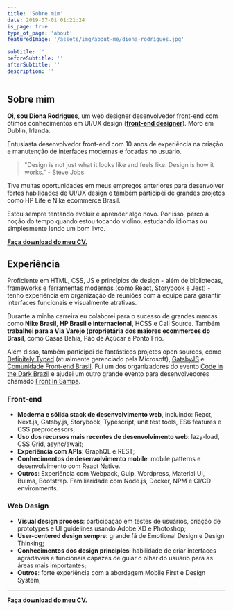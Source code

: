 ```yaml
---
title: 'Sobre mim'
date: 2019-07-01 01:21:24
is_page: true
type_of_page: 'about'
featuredImage: '/assets/img/about-me/diona-rodrigues.jpg'

subtitle: ''
beforeSubtitle: ''
afterSubtitle: ''
description: ''
---
```


## Sobre mim

<p class="text-hilight"><strong>Oi, sou Diona Rodrigues</strong>, um <span class='text-line'>web designer</span> desenvolvedor front-end com ótimos conhecimentos em UI/UX design (<a href='/pt/blog/que-tipo-de-desenvolvedor-frontend-eu-sou'><strong>front-end designer</strong></a>). Moro em Dublin, Irlanda.</p>

Entusiasta desenvolvedor front-end com 10 anos de experiência na criação e manutenção de interfaces modernas e focadas no usuário.

> "Design is not just what it looks like and feels like. Design is how it works." - Steve Jobs

Tive muitas oportunidades em meus empregos anteriores para desenvolver fortes habilidades de UI/UX design e também participei de grandes projetos como HP Life e Nike ecommerce Brasil.

Estou sempre tentando evoluir e aprender algo novo. Por isso, perco a noção do tempo quando estou tocando violino, estudando idiomas ou simplesmente lendo um bom livro.

[**Faça download do meu CV.**](https://www.dionarodrigues.dev/diogo-rodrigues-frontend-designer-cv.pdf)

## Experiência

Proficiente em HTML, CSS, JS e princípios de design - além de bibliotecas, frameworks e ferramentas modernas (como React, Storybook e Jest) - tenho experiência em organização de reuniões com a equipe para garantir interfaces funcionais e visualmente atrativas.

Durante a minha carreira eu colaborei para o sucesso de grandes marcas como <strong>Nike Brasil</strong>, <strong>HP Brasil e internacional</strong>, HCSS e Call Source. Também <strong>trabalhei para a Via Varejo (proprietária dos maiores ecommerces do Brasil</strong>, como Casas Bahia, Pão de Açúcar e Ponto Frio.

Além disso, também participei de fantásticos projetos open sources, como [Definitely Typed](https://github.com/DefinitelyTyped) (atualmente gerenciado pela Microsoft), [GatsbyJS](https://www.gatsbyjs.org/starters/diogorodrigues/iceberg-gatsby-multilang/) e [Comunidade Front-end Brasil](https://github.com/frontendbr). Fui um dos organizadores do evento [Code in the Dark Brazil](http://codeinthedark.com.br/) e ajudei um outro grande evento para desenvolvedores chamado [Front In Sampa](https://www.frontinsampa.com.br/).

### Front-end

- **Moderna e sólida stack de desenvolvimento web**, incluindo: React, Next.js, Gatsby.js, Storybook, Typescript, unit test tools, ES6 features e CSS preprocessors;
- **Uso dos recursos mais recentes de desenvolvimento web**: lazy-load, CSS Grid, async/await;
- **Experiência com APIs**: GraphQL e REST;
- **Conhecimentos de desenvolvimento mobile**: mobile patterns e desenvolvimento com React Native.
- **Outros**: Experiência com Webpack, Gulp, Wordpress, Material UI, Bulma, Bootstrap. Familiaridade com Node.js, Docker, NPM e CI/CD environments.

### Web Design

- **Visual design process**: participação em testes de usuários, criação de prototypes e UI guidelines usando Adobe
  XD e Photoshop;
- **User-centered design sempre**: grande fã de Emotional Design e Design Thinking;
- **Conhecimentos dos design principles**: habilidade de criar interfaces agradáveis e funcionais capazes de guiar o olhar do usuário para as áreas mais importantes;
- **Outros**: forte experiência com a abordagem Mobile First e Design System;

---

[**Faça download do meu CV.**](https://www.dionarodrigues.dev/diogo-rodrigues-frontend-designer-cv.pdf)

<!-- ---

I've been helping to make this world a little better through design & code. ✨ -->
